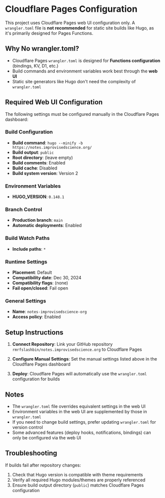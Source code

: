 # Cloudflare Pages Configuration

This project uses Cloudflare Pages web UI configuration only. A `wrangler.toml` file is **not recommended** for static site builds like Hugo, as it's primarily designed for Pages Functions.

## Why No wrangler.toml?

- Cloudflare Pages `wrangler.toml` is designed for **Functions configuration** (bindings, KV, D1, etc.)
- Build commands and environment variables work best through the **web UI**
- Static site generators like Hugo don't need the complexity of `wrangler.toml`

## Required Web UI Configuration

The following settings must be configured manually in the Cloudflare Pages dashboard:

### Build Configuration
- **Build command**: `hugo --minify -b https://notes.improvisedscience.org/`
- **Build output**: `public`
- **Root directory**: (leave empty)
- **Build comments**: Enabled
- **Build cache**: Disabled
- **Build system version**: Version 2

### Environment Variables
- **HUGO_VERSION**: `0.148.1`

### Branch Control
- **Production branch**: `main`
- **Automatic deployments**: Enabled

### Build Watch Paths
- **Include paths**: `*`

### Runtime Settings
- **Placement**: Default
- **Compatibility date**: Dec 30, 2024
- **Compatibility flags**: (none)
- **Fail open/closed**: Fail open

### General Settings
- **Name**: `notes-improvisedscience-org`
- **Access policy**: Enabled

## Setup Instructions

1. **Connect Repository**: Link your GitHub repository `rmrfslashbin/notes.improvisedscience.org` to Cloudflare Pages

2. **Configure Manual Settings**: Set the manual settings listed above in the Cloudflare Pages dashboard

3. **Deploy**: Cloudflare Pages will automatically use the `wrangler.toml` configuration for builds

## Notes

- The `wrangler.toml` file overrides equivalent settings in the web UI
- Environment variables in the web UI are supplemented by those in `wrangler.toml`
- If you need to change build settings, prefer updating `wrangler.toml` for version control
- Some advanced features (deploy hooks, notifications, bindings) can only be configured via the web UI

## Troubleshooting

If builds fail after repository changes:
1. Check that Hugo version is compatible with theme requirements
2. Verify all required Hugo modules/themes are properly referenced
3. Ensure build output directory (`public`) matches Cloudflare Pages configuration